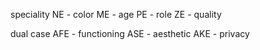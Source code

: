 speciality
NE - color
ME - age
PE - role
ZE - quality


dual case
AFE - functioning
ASE - aesthetic
AKE - privacy